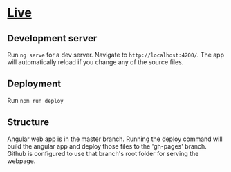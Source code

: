 # [Live](https://evheath.github.io/)


## Development server

Run `ng serve` for a dev server. Navigate to `http://localhost:4200/`. The app will automatically reload if you change any of the source files.

## Deployment

Run `npm run deploy`

## Structure

Angular web app is in the master branch. Running the deploy command will build the angular app and deploy those files to the 'gh-pages' branch. Github is configured to use that branch's root folder for serving the webpage.
